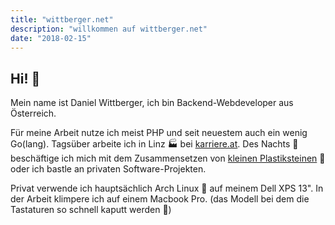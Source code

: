 ```yaml
---
title: "wittberger.net"
description: "willkommen auf wittberger.net"
date: "2018-02-15"
---
```


## Hi! 👋

Mein name ist Daniel Wittberger, ich bin Backend-Webdeveloper aus Österreich. 

Für meine Arbeit nutze ich meist PHP und seit neuestem auch ein wenig Go(lang). Tagsüber arbeite ich in Linz 🏭 bei [karriere.at](https://www.karriere.at). Des Nachts 🌙 beschäftige ich mich mit dem Zusammensetzen von [kleinen Plastiksteinen](https://www.instagram.com/p/BsSjwxEhIC-/) 💎 oder ich bastle an privaten Software-Projekten. 

Privat verwende ich hauptsächlich Arch Linux 🐧 auf meinem Dell XPS 13". In der Arbeit klimpere ich auf einem Macbook Pro. (das Modell bei dem die Tastaturen so schnell kaputt werden 😬)
